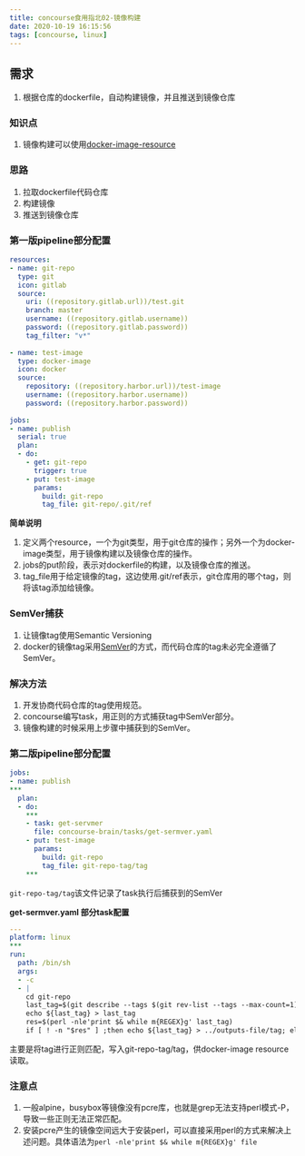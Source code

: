 ```yaml
---
title: concourse食用指北02-镜像构建
date: 2020-10-19 16:15:56
tags: [concourse, linux]
---
```


## 需求
1. 根据仓库的dockerfile，自动构建镜像，并且推送到镜像仓库

### 知识点
1. 镜像构建可以使用[docker-image-resource](https://github.com/concourse/docker-image-resource)

### 思路
1. 拉取dockerfile代码仓库
2. 构建镜像
3. 推送到镜像仓库

### 第一版pipeline部分配置
```yaml
resources:
- name: git-repo
  type: git
  icon: gitlab
  source:
    uri: ((repository.gitlab.url))/test.git
    branch: master
    username: ((repository.gitlab.username))
    password: ((repository.gitlab.password))
    tag_filter: "v*"
    
- name: test-image
  type: docker-image
  icon: docker
  source:
    repository: ((repository.harbor.url))/test-image
    username: ((repository.harbor.username))
    password: ((repository.harbor.password))
    
jobs:
- name: publish
  serial: true
  plan:
  - do:
    - get: git-repo
      trigger: true
    - put: test-image
      params:
        build: git-repo
        tag_file: git-repo/.git/ref
```

**简单说明**

1. 定义两个resource，一个为git类型，用于git仓库的操作；另外一个为docker-image类型，用于镜像构建以及镜像仓库的操作。
2. jobs的put阶段，表示对dockerfile的构建，以及镜像仓库的推送。
3. tag_file用于给定镜像的tag，这边使用.git/ref表示，git仓库用的哪个tag，则将该tag添加给镜像。

### SemVer捕获
1. 让镜像tag使用Semantic Versioning
2. docker的镜像tag采用[SemVer](https://semver.org/)的方式，而代码仓库的tag未必完全遵循了SemVer。

### 解决方法
1. 开发协商代码仓库的tag使用规范。
2. concourse编写task，用正则的方式捕获tag中SemVer部分。
3. 镜像构建的时候采用上步骤中捕获到的SemVer。

### 第二版pipeline部分配置
```yaml
jobs:
- name: publish
***
  plan:
  - do:
    ***
    - task: get-servmer
      file: concourse-brain/tasks/get-sermver.yaml
    - put: test-image
      params:
        build: git-repo
        tag_file: git-repo-tag/tag
    ***
```
`git-repo-tag/tag`该文件记录了task执行后捕获到的SemVer


**get-sermver.yaml 部分task配置**
```yaml
---
platform: linux
***
run:
  path: /bin/sh
  args:
  - -c
  - |
    cd git-repo
    last_tag=$(git describe --tags $(git rev-list --tags --max-count=1))
    echo ${last_tag} > last_tag
    res=$(perl -nle'print $& while m{REGEX}g' last_tag)
    if [ ! -n "$res" ] ;then echo ${last_tag} > ../outputs-file/tag; else echo ${res} > ../git-repo-tag/tag ;fi
```
主要是将tag进行正则匹配，写入git-repo-tag/tag，供docker-image resource读取。

### 注意点
1. 一般alpine，busybox等镜像没有pcre库，也就是grep无法支持perl模式-P，导致一些正则无法正常匹配。
2. 安装pcre产生的镜像空间远大于安装perl，可以直接采用perl的方式来解决上述问题。具体语法为`perl -nle'print $& while m{REGEX}g' file`


